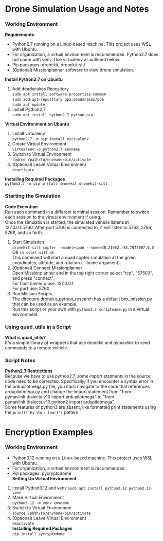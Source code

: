 # Drone Simulation Usage and Notes  
### Working Environment  
**Requirements**  
- Python2.7 running on a Linux-based machine. This project uses WSL with Ubuntu.  
- For organization, a virtual environment is recommended. Python2.7 does not come with venv. Use virtualenv as outlined below.  
- Pip packages: dronekit, dronekit-sitl  
- (Optional) Missionplanner software to view drone simulation.  
  
**Install Python2.7 on Ubuntu**  
1. Add deadsnakes Repository  
    `sudo apt install software-properties-common`  
    `sudo add-apt-repository ppa:deadsnakes/ppa`  
    `sudo apt update`  
2. Install Python2.7  
    `sudo apt install python2.7 python-pip`  
  
**Virtual Environment on Ubuntu**  
1. Install virtualenv  
    `python2.7 -m pip install virtualenv`  
2. Create Virtual Environment  
    `virtualenv -p python2.7 envname`  
3. Switch to Virtual Environment  
    `source /path/to/envname/bin/activate`  
4. (Optional) Leave Virtual Environment  
    `deactivate`  

**Installing Required Packages**  
    `python2.7 -m pip install dronekit dronekit-sitl`  
### Starting the Simulation  
**Code Execution**  
Run each command in a different terminal session. Remember to switch each session to the virtual environment if using.  
Once the simulation is started, the simulated vehicle listens at 127.0.0.1:5760. After port 5760 is connected to, it will listen to 5763, 5766, 5769, and so forth.  
1. Start Simulation  
    `dronekit-sitl copter --model=quad --home=38.21982,-85.7047507,0,0`  
    OR
    `sh start-sitl.sh`  
    This command will start a quad copter simulation at the given coordinates, altitude, and rotation (--home argument).  
2. (Optional) Connect Missionplanner  
    Open Missionplanner and in the top right corner select "tcp", "57600", and press "connect".  
    For host name/ip use: 127.0.0.1  
    For port use: 5760  
3. Run Mission Scripts  
    The directory dronekit_python_research has a default box_mission.py that can be used as an example.  
    Run this script or your own with `python2.7 scriptname.py` in a virtual environment.  
### Using quad_utils in a Script  
**What is quad_utils?**  
It's a simple library of wrappers that use dronekit and pymavlink to send commands to a remote vehicle.
### Script Notes  
**Python2.7 Restrictions**  
Because we have to use python2.7, some import statments in the source code need to be corrected. Specifically, if you encounter a syntax error in the ardupilotmega.py file, you must navigate to the code that references ardupilotmega.py and change the import statement from "from pymavlink.dialects.v10 import ardupilotmega" to "from pymavlink.dialects.v10.python2 import ardupilotmega".  
Some features of python3 are absent, like formatted print statements using the `print(f'My Var: {var}')` pattern.  
    
# Encryption Examples
### Working Environment
- Python3.12 running on a Linux-based machine. This project uses WSL with Ubuntu.  
- For organization, a virtual environment is recommended.  
- Pip packages: pycryptodome  
**Setting Up Virtual Environment**  
1. Install Python3.12 and venv
    `sudo apt install python3.12 python3.12-venv`
2. Make Virtual Environment  
    `python3.12 -m venv envname`  
3. Switch to Virtual Environment  
    `source /path/to/envname/bin/activate`  
4. (Optional) Leave Virtual Environment  
    `deactivate`  
**Installing Required Packages**  
    `pip install pycryptodome`  
